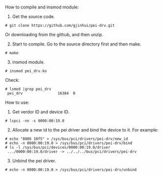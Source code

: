 How to compile and insmod module:
1. Get the source code.
```
# git clone https://github.com/gjinhui/pei-drv.git
```
Or downloading from the github, and then unzip.


2. Start to compile.
Go to the source directory first and then make.
```
# make
```

3. insmod module.
```
# insmod pei_drv.ko
```
Check:
```
# lsmod |grep pei_drv
 pei_drv                16384  0
```



How to use:

1. Get verdor ID and device ID.
```
# lspci -nn -s 0000:00:19.0
```

2. Allocate a new id to the pei driver and bind the device to it.  For example:
```
# echo "8086 10f5" > /sys/bus/pci/drivers/pei-drv/new_id
# echo -n 0000:00:19.0 > /sys/bus/pci/drivers/pei-drv/bind
# ls -l /sys/bus/pci/devices/0000:00:19.0/driver
 .../0000:00:19.0/driver -> ../../../bus/pci/drivers/pei-drv
```

3. Unbind the pei driver.
```
# echo -n 0000:00:19.0 > /sys/bus/pci/drivers/pei-drv/unbind
```
